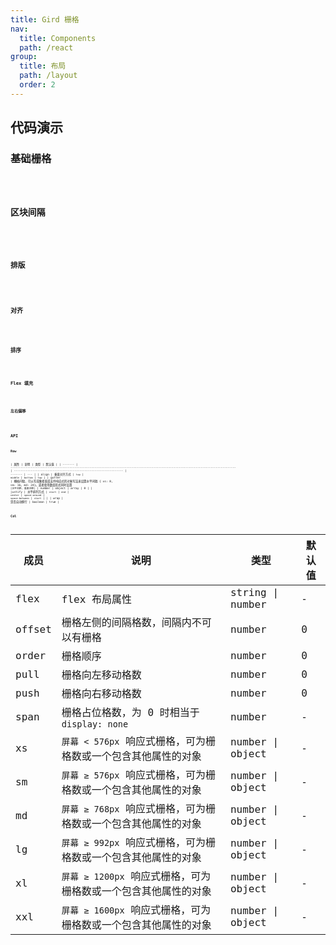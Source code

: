 ```yaml
---
title: Gird 栅格
nav:
  title: Components
  path: /react
group:
  title: 布局
  path: /layout
  order: 2
---
```


## 代码演示

### 基础栅格

<code src="./demo/base.tsx" />

### 区块间隔

<code src="./demo/gutter.tsx" />

### 排版

<code src="./demo/flex-justify.tsx" />

### 对齐

<code src="./demo/flex-align.tsx" />

### 排序

<code src="./demo/flex-order.tsx" />

### Flex 填充

<code src="./demo/flex.tsx" />

### 左右偏移

<code src="./demo/offset.tsx" />

## API

### Row

| 属性    | 说明                                                                                                                                   | 类型                                                              | 默认值  |
| ------- | -------------------------------------------------------------------------------------------------------------------------------------- | ----------------------------------------------------------------- | ------- | --- |
| align   | 垂直对齐方式                                                                                                                           | `top` \| `middle` \| `bottom`                                     | `top`   |
| gutter  | 栅格间隔，可以写成像素值或支持响应式的对象写法来设置水平间隔 { xs: 8, sm: 16, md: 24}。或者使用数组形式同时设置 `[水平间距, 垂直间距]` | number \| object \| array                                         | 0       |
| justify | 水平排列方式                                                                                                                           | `start` \| `end` \| `center` \| `space-around` \| `space-between` | `start` |     |
| wrap    | 是否自动换行                                                                                                                           | boolean                                                           | true    |

### Col

| 成员   | 说明                                                           | 类型             | 默认值 |
| ------ | -------------------------------------------------------------- | ---------------- | ------ |
| flex   | flex 布局属性                                                  | string \| number | -      |
| offset | 栅格左侧的间隔格数，间隔内不可以有栅格                         | number           | 0      |
| order  | 栅格顺序                                                       | number           | 0      |
| pull   | 栅格向左移动格数                                               | number           | 0      |
| push   | 栅格向右移动格数                                               | number           | 0      |
| span   | 栅格占位格数，为 0 时相当于 `display: none`                    | number           | -      |
| xs     | `屏幕 < 576px` 响应式栅格，可为栅格数或一个包含其他属性的对象  | number \| object | -      |
| sm     | `屏幕 ≥ 576px` 响应式栅格，可为栅格数或一个包含其他属性的对象  | number \| object | -      |
| md     | `屏幕 ≥ 768px` 响应式栅格，可为栅格数或一个包含其他属性的对象  | number \| object | -      |
| lg     | `屏幕 ≥ 992px` 响应式栅格，可为栅格数或一个包含其他属性的对象  | number \| object | -      |
| xl     | `屏幕 ≥ 1200px` 响应式栅格，可为栅格数或一个包含其他属性的对象 | number \| object | -      |
| xxl    | `屏幕 ≥ 1600px` 响应式栅格，可为栅格数或一个包含其他属性的对象 | number \| object | -      |

<style>
[id^=components-grid-demo-] .whale-row > .whale-col {
  min-height: 30px;
  margin-top: 8px;
  margin-bottom: 8px;
  color: #fff;
  text-align: center;
  border-radius: 0;
  padding: 16px 0;
  background-color: rgba(0, 146, 255, 0.75);
}

[id^=components-grid-demo-] .whale-row > .whale-col:nth-child(even) {
  background-color: rgba(0, 146, 255);
}

[id^=components-grid-demo-] .whale-row  .gutter-row {
  background-color: #fff;
  padding: 0;
}
</style>
